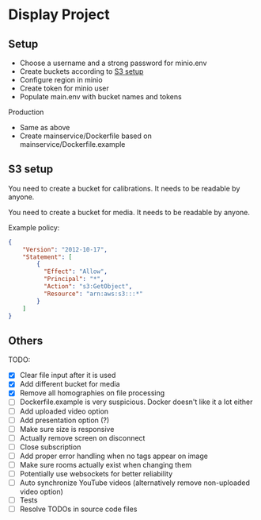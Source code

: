 # Display Project

## Setup

- Choose a username and a strong password for minio.env
- Create buckets according to [S3 setup](#s3-setup)
- Configure region in minio
- Create token for minio user
- Populate main.env with bucket names and tokens

Production

- Same as above
- Create mainservice/Dockerfile based on mainservice/Dockerfile.example

## S3 setup

You need to create a bucket for calibrations. It needs to be readable by anyone.

You need to create a bucket for media. It needs to be readable by anyone.

Example policy:

```json
{
    "Version": "2012-10-17",
    "Statement": [
        {
          "Effect": "Allow",
          "Principal": "*",
          "Action": "s3:GetObject",
          "Resource": "arn:aws:s3:::*"
        }
    ]
}
```

## Others

TODO:

- [x] Clear file input after it is used
- [x] Add different bucket for media
- [x] Remove all homographies on file processing
- [ ] Dockerfile.example is very suspicious. Docker doesn't like it a lot either
- [ ] Add uploaded video option
- [ ] Add presentation option (?)
- [ ] Make sure size is responsive
- [ ] Actually remove screen on disconnect
- [ ] Close subscription
- [ ] Add proper error handling when no tags appear on image
- [ ] Make sure rooms actually exist when changing them
- [ ] Potentially use websockets for better reliability
- [ ] Auto synchronize YouTube videos (alternatively remove non-uploaded video option)
- [ ] Tests
- [ ] Resolve TODOs in source code files